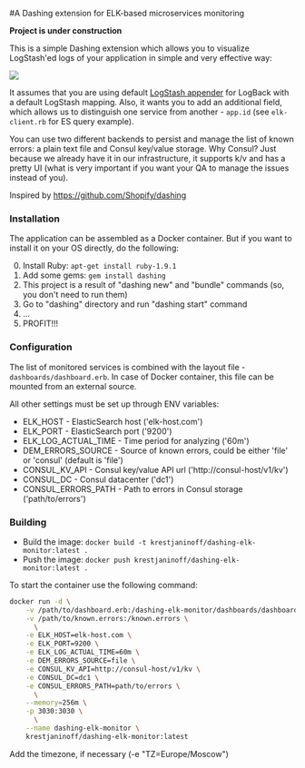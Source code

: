 #A Dashing extension for ELK-based microservices monitoring

**Project is under construction**

This is a simple Dashing extension which allows you to visualize LogStash'ed logs
 of your application in simple and very effective way:

![](http://trustmeiamadeveloper.com/content/images/2015/10/monitoring_small.jpg)

It assumes that you are using default [LogStash appender](https://github.com/logstash/logstash-logback-encoder) for LogBack
 with a default LogStash mapping. Also, it wants you to add an additional field,
 which allows us to distinguish one service from another - `app.id` (see `elk-client.rb` for ES query example).

You can use two different backends to persist and manage the list of known errors: a plain text file and Consul key/value
  storage. Why Consul? Just because we already have it in our infrastructure, it supports k/v and has a pretty UI (what is very important if you want your QA to manage the issues instead of you).

Inspired by https://github.com/Shopify/dashing


### Installation
The application can be assembled as a Docker container. But if you want to install it on your OS directly, do the following:

0. Install Ruby: `apt-get install ruby-1.9.1`
1. Add some gems: `gem install dashing`
2. This project is a result of "dashing new" and "bundle" commands (so, you don't need to run them)
3. Go to "dashing" directory and run "dashing start" command
4. ...
5. PROFIT!!!


### Configuration
The list of monitored services is combined with the layout file - `dashboards/dashboard.erb`.
In case of Docker container, this file can be mounted from an external source.

All other settings must be set up through ENV variables:

  * ELK_HOST - ElasticSearch host ('elk-host.com')
  * ELK_PORT - ElasticSearch port ('9200')
  * ELK_LOG_ACTUAL_TIME - Time period for analyzing ('60m')
  * DEM_ERRORS_SOURCE - Source of known errors, could be either 'file' or 'consul' (default is 'file')
  * CONSUL_KV_API - Consul key/value API url ('http://consul-host/v1/kv')
  * CONSUL_DC - Consul datacenter ('dc1')
  * CONSUL_ERRORS_PATH - Path to errors in Consul storage ('path/to/errors')


### Building

  * Build the image: `docker build -t krestjaninoff/dashing-elk-monitor:latest .`
  * Push the image: `docker push krestjaninoff/dashing-elk-monitor:latest .`

To start the container use the following command:

```bash
docker run -d \
    -v /path/to/dashboard.erb:/dashing-elk-monitor/dashboards/dashboard.erb \
    -v /path/to/known.errors:/known.errors \
      \
    -e ELK_HOST=elk-host.com \
    -e ELK_PORT=9200 \
    -e ELK_LOG_ACTUAL_TIME=60m \
    -e DEM_ERRORS_SOURCE=file \
    -e CONSUL_KV_API=http://consul-host/v1/kv \
    -e CONSUL_DC=dc1 \
    -e CONSUL_ERRORS_PATH=path/to/errors \
      \
    --memory=256m \
    -p 3030:3030 \
      \
    --name dashing-elk-monitor \
    krestjaninoff/dashing-elk-monitor:latest
```

Add the timezone, if necessary (-e "TZ=Europe/Moscow")
